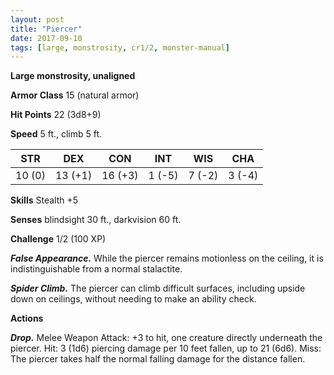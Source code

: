 ```yaml
---
layout: post
title: "Piercer"
date: 2017-09-10
tags: [large, monstrosity, cr1/2, monster-manual]
---
```


**Large monstrosity, unaligned**

**Armor Class** 15 (natural armor)

**Hit Points** 22 (3d8+9)

**Speed** 5 ft., climb 5 ft.

|   STR   |   DEX   |   CON   |   INT   |   WIS   |   CHA   |
|:-----:|:-----:|:-----:|:-----:|:-----:|:-----:|
| 10 (0) | 13 (+1) | 16 (+3) | 1 (-5) | 7 (-2) | 3 (-4) |

**Skills** Stealth +5

**Senses** blindsight 30 ft., darkvision 60 ft.

**Challenge** 1/2 (100 XP)

***False Appearance.*** While the piercer remains motionless on the ceiling, it is indistinguishable from a normal stalactite.

***Spider Climb.*** The piercer can climb difficult surfaces, including upside down on ceilings, without needing to make an ability check.

**Actions**

***Drop.*** Melee Weapon Attack: +3 to hit, one creature directly underneath the piercer. Hit: 3 (1d6) piercing damage per 10 feet fallen, up to 21 (6d6). Miss: The piercer takes half the normal falling damage for the distance fallen.

